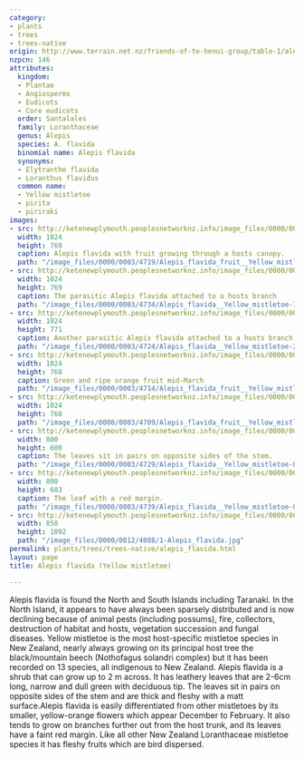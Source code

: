 ```yaml
---
category:
- plants
- trees
- trees-native
origin: http://www.terrain.net.nz/friends-of-te-henui-group/table-1/alepis-flavida-yellow-mistletoe.html
nzpcn: 146
attributes:
  kingdom:
  - Plantae
  - Angiosperms
  - Eudicots
  - Core eudicots
  order: Santalales
  family: Loranthaceae
  genus: Alepis
  species: A. flavida
  binomial name: Alepis flavida
  synonyms:
  - Elytranthe flavida
  - Loranthus flavidus
  common name:
  - Yellow mistletoe
  - pirita
  - piriraki
images:
- src: http://ketenewplymouth.peoplesnetworknz.info/image_files/0000/0003/4719/Alepis_flavida_fruit__Yellow_mistletoe-3.JPG
  width: 1024
  height: 769
  caption: Alepis flavida with fruit growing through a hosts canopy.
  path: "/image_files/0000/0003/4719/Alepis_flavida_fruit__Yellow_mistletoe-3.JPG"
- src: http://ketenewplymouth.peoplesnetworknz.info/image_files/0000/0003/4734/Alepis_flavida__Yellow_mistletoe-17.JPG
  width: 1024
  height: 769
  caption: The parasitic Alepis flavida attached to a hosts branch
  path: "/image_files/0000/0003/4734/Alepis_flavida__Yellow_mistletoe-17.JPG"
- src: http://ketenewplymouth.peoplesnetworknz.info/image_files/0000/0003/4724/Alepis_flavida__Yellow_mistletoe-2.JPG
  width: 1024
  height: 771
  caption: Another parasitic Alepis flavida attached to a hosts branch
  path: "/image_files/0000/0003/4724/Alepis_flavida__Yellow_mistletoe-2.JPG"
- src: http://ketenewplymouth.peoplesnetworknz.info/image_files/0000/0003/4714/Alepis_flavida_fruit__Yellow_mistletoe-1.JPG
  width: 1024
  height: 768
  caption: Green and ripe orange fruit mid-March
  path: "/image_files/0000/0003/4714/Alepis_flavida_fruit__Yellow_mistletoe-1.JPG"
- src: http://ketenewplymouth.peoplesnetworknz.info/image_files/0000/0003/4709/Alepis_flavida_fruit__Yellow_mistletoe.JPG
  width: 1024
  height: 768
  path: "/image_files/0000/0003/4709/Alepis_flavida_fruit__Yellow_mistletoe.JPG"
- src: http://ketenewplymouth.peoplesnetworknz.info/image_files/0000/0003/4729/Alepis_flavida__Yellow_mistletoe-8.JPG
  width: 800
  height: 600
  caption: The leaves sit in pairs on opposite sides of the stem.
  path: "/image_files/0000/0003/4729/Alepis_flavida__Yellow_mistletoe-8.JPG"
- src: http://ketenewplymouth.peoplesnetworknz.info/image_files/0000/0003/4739/Alepis_flavida__Yellow_mistletoe-021.JPG
  width: 800
  height: 603
  caption: The leaf with a red margin.
  path: "/image_files/0000/0003/4739/Alepis_flavida__Yellow_mistletoe-021.JPG"
- src: http://ketenewplymouth.peoplesnetworknz.info/image_files/0000/0012/4088/1-Alepis_flavida.jpg
  width: 850
  height: 1092
  path: "/image_files/0000/0012/4088/1-Alepis_flavida.jpg"
permalink: plants/trees/trees-native/alepis_flavida.html
layout: page
title: Alepis flavida (Yellow mistletoe)

---
```

Alepis flavida is found the North and South Islands including Taranaki. In the North Island, it appears to have always been sparsely distributed and is now declining because of animal pests (including possums), fire, collectors, destruction of habitat and hosts, vegetation succession and fungal diseases. Yellow mistletoe is the most host-specific mistletoe species in New Zealand, nearly always growing on its principal host tree the black/mountain beech (Nothofagus solandri complex) but it has been recorded on 13 species, all indigenous to New Zealand. Alepis flavida is a shrub that can grow up to 2 m across. It has leathery leaves that are 2-6cm long, narrow and dull green with deciduous tip. The leaves sit in pairs on opposite sides of the stem and are thick and fleshy with a matt surface.Alepis flavida is easily differentiated from other mistletoes by its smaller, yellow-orange flowers which appear December to February. It also tends to grow on branches further out from the host trunk, and its leaves have a faint red margin. Like all other New Zealand Loranthaceae mistletoe species it has fleshy fruits which are bird dispersed.

